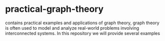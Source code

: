 # practical-graph-theory
contains practical examples and applications of graph theory, graph theory is often used to model and analyze real-world problems involving interconnected systems. In this repository we will provide several examples
